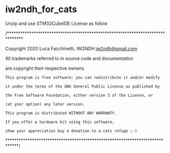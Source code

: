 # iw2ndh_for_cats
Unzip and use STM32CubeIDE
License as follow

/*******************************************************************************

Copyright 2020 Luca Facchinetti, IW2NDH  iw2ndh@gmail.com

 All trademarks referred to in source code and documentation 

 are copyright their respective owners.

    This program is free software: you can redistribute it and/or modify

    it under the terms of the GNU General Public License as published by

    the Free Software Foundation, either version 3 of the License, or

    (at your option) any later version.

    This program is distributed WITHOUT ANY WARRANTY.

    If you offer a hardware kit using this software, 

    show your appreciation buy a donation to a cats refuge ;-) 

*****************************************************************************/

